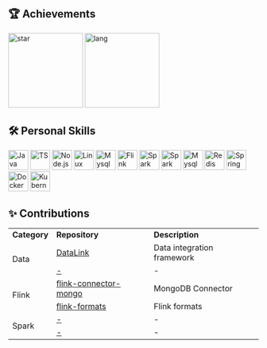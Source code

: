 <h2>🏆 Achievements</h2>
<div>
  <img height="150" src="https://github-readme-stats.vercel.app/api?username=jinsyin&show_icons=true&custom_title=GitHub%20Statistics"  alt="star"/>
  <img height="150" src="https://github-readme-stats.vercel.app/api/top-langs/?username=jinsyin&layout=compact&custom_title=Top%20Languages" alt="lang" />
</div>

<h2>🛠 Personal Skills</h2>
<p>
	<!-- https://github.com/devicons/devicon -->
	<!-- https://github.com/VectorLogoZone/vectorlogozone -->
	<img src="https://cdn.jsdelivr.net/gh/devicons/devicon@latest/icons/java/java-original.svg" alt="Java" width="40" height="40"  />
	<img src="https://www.vectorlogo.zone/logos/typescriptlang/typescriptlang-icon.svg" alt="TS" width="40" height="40" />
	<img src="https://www.vectorlogo.zone/logos/nodejs/nodejs-icon.svg" alt="Node.js" width="40" height="40" />
	<img src="https://www.vectorlogo.zone/logos/linux/linux-icon.svg" alt="Linux" width="40" height="40" />
	<img src="https://www.vectorlogo.zone/logos/apache_hadoop/apache_hadoop-icon.svg" alt="Mysql" width="40" height="40" />
	<img src="https://www.vectorlogo.zone/logos/apache_flink/apache_flink-ar21.svg" alt="Flink" width="40" height="40" />
	<img src="https://www.vectorlogo.zone/logos/apache_spark/apache_spark-icon.svg" alt="Spark" width="40" height="40" />
	<img src="https://www.vectorlogo.zone/logos/apache_hive/apache_hive-icon.svg" alt="Spark" width="40" height="40" />
	<img src="https://www.vectorlogo.zone/logos/mysql/mysql-icon.svg" alt="Mysql" width="40" height="40" />
	<img src="https://www.vectorlogo.zone/logos/redis/redis-icon.svg" alt="Redis" width="40" height="40" />
	<img src="https://www.vectorlogo.zone/logos/springio/springio-icon.svg" alt="Spring" width="40" height="40" />
	<img src="https://www.vectorlogo.zone/logos/docker/docker-icon.svg" alt="Docker" width="40" height="40" />
	<img src="https://www.vectorlogo.zone/logos/kubernetes/kubernetes-icon.svg" alt="Kubernetes" width="40" height="40" />
</p>

<h2>✨ Contributions</h2>
<table>
	<tr>
        <td><b>Category</b></td>
        <td><b>Repository</b></td>
        <td><b>Description</b></td>
    </tr>
    <tr>
        <td rowspan="2">Data</td>
        <td><a href="https://github.com/jinsyin/datalink">DataLink</a></td>
        <td>Data integration framework</td>
    </tr>
    <tr>
        <td><a href="https://github.com/jinsyin/">-</a></td>
        <td>-</td>
    </tr>
    <tr>
        <td rowspan="2">Flink</td>
        <td><a href="https://github.com/jinsyin/flink-connector-mongo">flink-connector-mongo</a></td>
        <td>MongoDB Connector</td>
    </tr>
    <tr>
        <td><a href="https://github.com/JinsYin/flink-formats">flink-formats</a></td>
        <td>Flink formats</td>
    </tr>
    <tr>
        <td rowspan="2">Spark</td>
        <td><a href="https://github.com/jinsyin/">-</a></td>
        <td>-</td>
    </tr>
    <tr>
        <td><a href="https://github.com/JinsYin/">-</a></td>
        <td>-</td>
    </tr>
</table>
